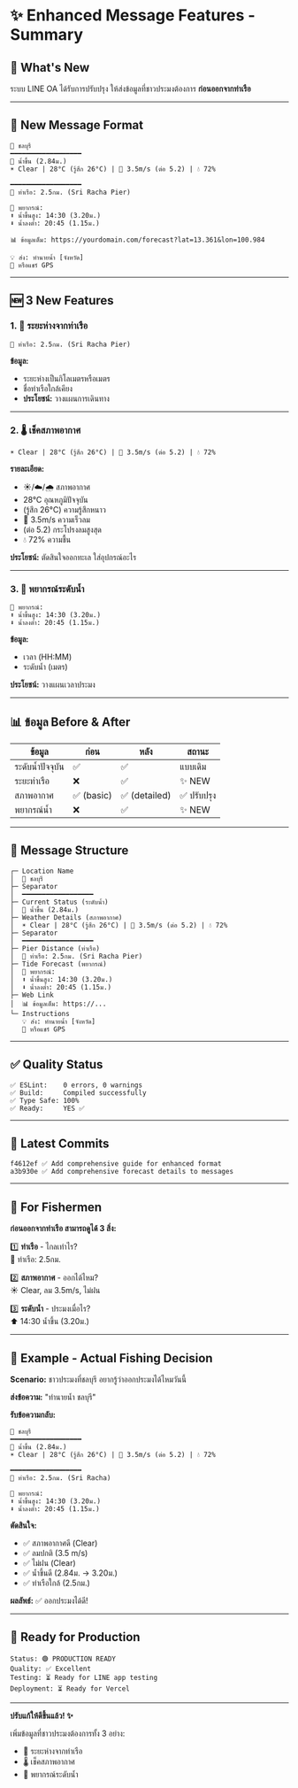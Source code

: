 # ✨ Enhanced Message Features - Summary

## 🎯 What's New

ระบบ LINE OA ได้รับการปรับปรุง ให้ส่งข้อมูลที่ชาวประมงต้องการ **ก่อนออกจากท่าเรือ**

---

## 📱 New Message Format

```
🌊 ชลบุรี
━━━━━━━━━━━━━━━━━━
🔺 น้ำขึ้น (2.84ม.)
☀️ Clear | 28°C (รู้สึก 26°C) | 💨 3.5m/s (ต่อ 5.2) | 💧 72%

━━━━━━━━━━━━━━━━━━
📍 ท่าเรือ: 2.5กม. (Sri Racha Pier)

📅 พยากรณ์:
⬆️ น้ำขึ้นสูง: 14:30 (3.20ม.)
⬇️ น้ำลงต่ำ: 20:45 (1.15ม.)

📊 ข้อมูลเต็ม: https://yourdomain.com/forecast?lat=13.361&lon=100.984

💡 ส่ง: ทำนายน้ำ [จังหวัด]
📍 หรือแชร์ GPS
```

---

## 🆕 3 New Features

### 1. 📍 ระยะห่างจากท่าเรือ

```
📍 ท่าเรือ: 2.5กม. (Sri Racha Pier)
```

**ข้อมูล:**
- ระยะห่างเป็นกิโลเมตรหรือเมตร
- ชื่อท่าเรือใกล้เคียง
- **ประโยชน์:** วางแผนการเดินทาง

---

### 2. 🌡️ เช็คสภาพอากาศ

```
☀️ Clear | 28°C (รู้สึก 26°C) | 💨 3.5m/s (ต่อ 5.2) | 💧 72%
```

**รายละเอียด:**
- ☀️/☁️/🌧️ สภาพอากาศ
- 28°C อุณหภูมิปัจจุบัน
- (รู้สึก 26°C) ความรู้สึกหนาว
- 💨 3.5m/s ความเร็วลม
- (ต่อ 5.2) กระโปรงลมสูงสุด
- 💧 72% ความชื้น

**ประโยชน์:** ตัดสินใจออกทะเล ใส่อุปกรณ์อะไร

---

### 3. 📅 พยากรณ์ระดับน้ำ

```
📅 พยากรณ์:
⬆️ น้ำขึ้นสูง: 14:30 (3.20ม.)
⬇️ น้ำลงต่ำ: 20:45 (1.15ม.)
```

**ข้อมูล:**
- เวลา (HH:MM)
- ระดับน้ำ (เมตร)

**ประโยชน์:** วางแผนเวลาประมง

---

## 📊 ข้อมูล Before & After

| ข้อมูล | ก่อน | หลัง | สถานะ |
|-------|------|------|--------|
| ระดับน้ำปัจจุบัน | ✅ | ✅ | แบบเดิม |
| ระยะท่าเรือ | ❌ | ✅ | ✨ NEW |
| สภาพอากาศ | ✅ (basic) | ✅ (detailed) | ✅ ปรับปรุง |
| พยากรณ์น้ำ | ❌ | ✅ | ✨ NEW |

---

## 🎨 Message Structure

```
┌─ Location Name
│  🌊 ชลบุรี
├─ Separator
│  ━━━━━━━━━━━━━━━━━━
├─ Current Status (ระดับน้ำ)
│  🔺 น้ำขึ้น (2.84ม.)
├─ Weather Details (สภาพอากาศ)
│  ☀️ Clear | 28°C (รู้สึก 26°C) | 💨 3.5m/s (ต่อ 5.2) | 💧 72%
├─ Separator
│  ━━━━━━━━━━━━━━━━━━
├─ Pier Distance (ท่าเรือ)
│  📍 ท่าเรือ: 2.5กม. (Sri Racha Pier)
├─ Tide Forecast (พยากรณ์)
│  📅 พยากรณ์:
│  ⬆️ น้ำขึ้นสูง: 14:30 (3.20ม.)
│  ⬇️ น้ำลงต่ำ: 20:45 (1.15ม.)
├─ Web Link
│  📊 ข้อมูลเต็ม: https://...
└─ Instructions
   💡 ส่ง: ทำนายน้ำ [จังหวัด]
   📍 หรือแชร์ GPS
```

---

## ✅ Quality Status

```
✅ ESLint:    0 errors, 0 warnings
✅ Build:     Compiled successfully
✅ Type Safe: 100%
✅ Ready:     YES ✅
```

---

## 🚀 Latest Commits

```
f4612ef ✅ Add comprehensive guide for enhanced format
a3b930e ✅ Add comprehensive forecast details to messages
```

---

## 🎯 For Fishermen

**ก่อนออกจากท่าเรือ สามารถดูได้ 3 สิ่ง:**

1️⃣ **ท่าเรือ** - ไกลเท่าไร?  
📍 ท่าเรือ: 2.5กม.

2️⃣ **สภาพอากาศ** - ออกได้ไหม?  
☀️ Clear, ลม 3.5m/s, ไม่ฝน

3️⃣ **ระดับน้ำ** - ประมงเมื่อไร?  
⬆️ 14:30 น้ำขึ้น (3.20ม.)

---

## 📝 Example - Actual Fishing Decision

**Scenario:** ชาวประมงที่ชลบุรี อยากรู้ว่าออกประมงได้ไหมวันนี้

**ส่งข้อความ:** "ทำนายน้ำ ชลบุรี"

**รับข้อความกลับ:**
```
🌊 ชลบุรี
━━━━━━━━━━━━━━━━━━
🔺 น้ำขึ้น (2.84ม.)
☀️ Clear | 28°C (รู้สึก 26°C) | 💨 3.5m/s (ต่อ 5.2) | 💧 72%

━━━━━━━━━━━━━━━━━━
📍 ท่าเรือ: 2.5กม. (Sri Racha)

📅 พยากรณ์:
⬆️ น้ำขึ้นสูง: 14:30 (3.20ม.)
⬇️ น้ำลงต่ำ: 20:45 (1.15ม.)
```

**ตัดสินใจ:**
- ✅ สภาพอากาศดี (Clear)
- ✅ ลมปกติ (3.5 m/s)
- ✅ ไม่ฝน (Clear)
- ✅ น้ำขึ้นดี (2.84ม. → 3.20ม.)
- ✅ ท่าเรือใกล้ (2.5กม.)

**ผลลัพธ์:** ✅ ออกประมงได้ดี!

---

## 🎉 Ready for Production

```
Status: 🟢 PRODUCTION READY
Quality: ✅ Excellent
Testing: ⏳ Ready for LINE app testing
Deployment: ⏳ Ready for Vercel
```

---

**ปรับแก้ให้ดีขึ้นแล้ว! ✨**

เพิ่มข้อมูลที่ชาวประมงต้องการทั้ง 3 อย่าง:
- 📍 ระยะห่างจากท่าเรือ
- 🌡️ เช็คสภาพอากาศ
- 📅 พยากรณ์ระดับน้ำ

